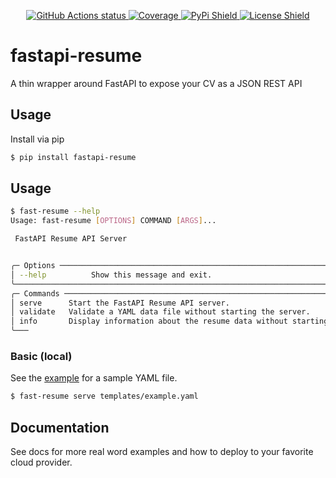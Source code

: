<p align="center">
    <a href="https://github.com/nickatnight/fastapi-resume/actions">
        <img alt="GitHub Actions status" src="https://github.com/nickatnight/fastapi-resume/actions/workflows/main.yaml/badge.svg">
    </a>
    <a href="https://codecov.io/gh/nickatnight/fastapi-resume">
        <img alt="Coverage" src="https://codecov.io/gh/nickatnight/fastapi-resume/branch/main/graph/badge.svg?token=5yV0ottQ9o"/>
    </a>
    <a href="https://pypi.org/project/fastapi-resume/">
        <img alt="PyPi Shield" src="https://img.shields.io/pypi/v/fastapi-resume">
    </a>
    <!-- <a href="https://www.python.org/downloads/">
        <img alt="Python Versions Shield" src="https://img.shields.io/badge/Python-3.12+-blue?logo=python&logoColor=white">
    </a> -->
    <!-- <a href="https://fastapi-resume.readthedocs.io/en/latest/"><img alt="Read The Docs Badge" src="https://img.shields.io/readthedocs/fastapi-resume"></a> -->
    <a href="https://github.com/nickatnight/fastapi-resume/blob/master/LICENSE">
        <img alt="License Shield" src="https://img.shields.io/github/license/nickatnight/fastapi-resume">
    </a>
</p>

# fastapi-resume

A thin wrapper around FastAPI to expose your CV as a JSON REST API

## Usage

Install via pip

```sh
$ pip install fastapi-resume
```

## Usage

```sh
$ fast-resume --help
Usage: fast-resume [OPTIONS] COMMAND [ARGS]...

 FastAPI Resume API Server


╭─ Options ────────────────────────────────────────────────────────────────────────────────────────────────────────────────────────────────────────────────────────────────────────────────╮
│ --help          Show this message and exit.                                                                                                                                              │
╰──────────────────────────────────────────────────────────────────────────────────────────────────────────────────────────────────────────────────────────────────────────────────────────╯
╭─ Commands ───────────────────────────────────────────────────────────────────────────────────────────────────────────────────────────────────────────────────────────────────────────────╮
│ serve      Start the FastAPI Resume API server.                                                                                                                                          │
│ validate   Validate a YAML data file without starting the server.                                                                                                                        │
│ info       Display information about the resume data without starting the server.                                                                                                        │
╰───
```

### Basic (local)
See the [example](./templates/example.yaml) for a sample YAML file.
```sh
$ fast-resume serve templates/example.yaml
```

## Documentation
See docs for more real word examples and how to deploy to your favorite cloud provider.
